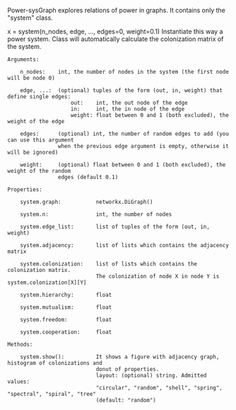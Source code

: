 Power-sysGraph explores relations of power in graphs.
It contains only the "system" class.

x = system(n_nodes, edge, ..., edges=0, weight=0.1)
    Instantiate this way a power system. Class will automatically calculate the colonization matrix of the system.

    Arguments:

        n_nodes:    int, the number of nodes in the system (the first node will be node 0)

        edge, ...:  (optional) tuples of the form (out, in, weight) that define single edges:
                        out:    int, the out node of the edge
                        in:     int, the in node of the edge
                        weight: float between 0 and 1 (both excluded), the weight of the edge

        edges:      (optional) int, the number of random edges to add (you can use this argument
                    when the previous edge argument is empty, otherwise it will be ignored)

        weight:     (optional) float between 0 and 1 (both excluded), the weight of the random 
                    edges (default 0.1)

    Properties:

        system.graph:           networkx.DiGraph()

        system.n:               int, the number of nodes

        system.edge_list:       list of tuples of the form (out, in, weight)

        system.adjacency:       list of lists which contains the adjacency matrix

        system.colonization:    list of lists which contains the colonization matrix. 
                                The colonization of node X in node Y is system.colonization[X][Y]

        system.hierarchy:       float

        system.mutualism:       float

        system.freedom:         float

        system.cooperation:     float

    Methods:

        system.show():          It shows a figure with adjacency graph, histogram of colonizations and 
                                donut of properties.
                                layout: (optional) string. Admitted values:
                                "circular", "random", "shell", "spring", "spectral", "spiral", "tree" 
                                (default: "random")